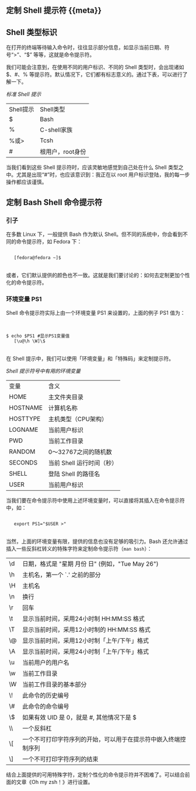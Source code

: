 定制 Shell 提示符 {{meta}}
------------------------

## Shell 类型标识

  在打开的终端等待输入命令时，往往显示部分信息，如显示当前日期、符号“>”、“$” 等等，这就是命令提示符。

  我们可能会注意到，在使用不同的用户标识、不同的 Shell 类型时，会出现诸如 $、#、% 等提示符。默认情况下，它们都有标志意义的。通过下表，可以进行了解一下。

*标准 Shell 提示*
<table>
<tr><td>Shell提示</td><td>Shell类型</td></tr>
<tr><td>$</td><td>Bash</td></tr>
<tr><td>%</td><td>C-shell家族</td></tr>
<tr><td>%或></td><td>Tcsh</td></tr>
<tr><td>#</td><td>根用户，root身份</td></tr>
</table>

  当我们看到这些 Shell 提示符时，应该灵敏地感觉到自己处在什么 Shell 类型之中。尤其是出现“#”时，也应该意识到：我正在以 root 用户标识登陆，我的每一步操作都应该谨慎。
  
## 定制 Bash Shell 命令提示符

### 引子

   在多数 Linux 下，一般提供 Bash 作为默认 Shell。但不同的系统中，你会看到不同的命令提示符，如 Fedora 下：

   <pre class="prettyprint">
<code>
   [fedora@fedora ~]$ 
</code>
</pre>

   或者，它们默认提供的颜色也不一致。这就是我们要讨论的：如何去定制更加个性化的命令提示符。
   
### 环境变量 PS1

   Shell 命令提示符实际上由一个环境变量 PS1 来设置的，上面的例子 PS1 值为：

   <pre class="prettyprint">   
<code>
$ echo $PS1 #显示PS1变量值
   [\u@\h \W]\$
</code>
</pre>

   在 Shell 提示中，我们可以使用「环境变量」和「特殊码」来定制提示符。

*Shell 提示符号中有用的环境变量*

<table>
<tr><td>变量</td><td>含义</td></tr>
<tr><td>HOME</td><td>主文件夹目录</td></tr>
<tr><td>HOSTNAME</td><td>计算机名称</td></tr>
<tr><td>HOSTTYPE</td><td>主机类型（CPU架构）</td></tr>
<tr><td>LOGNAME</td><td>当前用户标识</td></tr>
<tr><td>PWD</td><td>当前工作目录</td></t>
<tr><td>RANDOM</td><td>0～32767之间的随机数</td></tr>
<tr><td>SECONDS</td><td>当前 Shell 运行时间（秒）</td></tr>
<tr><td>SHELL</td><td>登陆 Shell 的路径名</td></tr>
<tr><td>USER</td><td>当前用户标识</td></tr>
</table>

   当我们要在命令提示符中使用上述环境变量时，可以直接将其插入在命令提示符中，如：

   <pre class="prettyprint">
<code>
   export PS1="$USER >"
</code>
</pre>

   当然，上面的环境变量有限，提供的信息也没有足够的吸引力。Bash 还允许通过插入一些反斜杠转义的特殊字符来定制命令提示符（`man bash`）：

<table>
<tr><td>\d</td><td>日期，格式是 "星期 月份 日" (例如，"Tue May 26")</td></tr>
<tr><td>\h</td><td>主机名，第一个 `.' 之前的部分</td></tr>
<tr><td>\H</td><td>主机名</td></tr>
<tr><td>\n</td><td>换行</td></tr>
<tr><td>\r</td><td>回车</td></tr>
<tr><td>\t</td><td>显示当前时间，采用24小时制 HH:MM:SS 格式</td></tr>
<tr><td>\T</td><td>显示当前时间，采用12小时制的 HH:MM:SS 格式</td></tr>
<tr><td>\@</td><td>显示当前时间，采用12小时制「上午/下午」格式</td></tr>
<tr><td>\A</td><td>显示当前时间，采用24小时制「上午/下午」格式</td></tr>
<tr><td>\u</td><td>当前用户的用户名</td></tr>
<tr><td>\w</td><td>当前工作目录</td></tr>
<tr><td>\W</td><td>当前工作目录的基本部分</td></tr>
<tr><td>\!</td><td>此命令的历史编号</td></tr>
<tr><td>\#</td><td>此命令的命令编号</td></tr>
<tr><td>\$</td><td>如果有效 UID 是 0，就是 #, 其他情况下是 $</td></tr>
<tr><td>\\</td><td>一个反斜杠</td></tr>
<tr><td>\[</td><td>一个不可打印字符序列的开始，可以用于在提示符中嵌入终端控制序列</td></tr>
<tr><td>\]</td><td>一个不可打印字符序列的结束</td></tr>
</table>


结合上面提供的可用特殊字符，定制个性化的命令提示符并不困难了。可以结合前面的文章《Oh my zsh！》进行设置。

